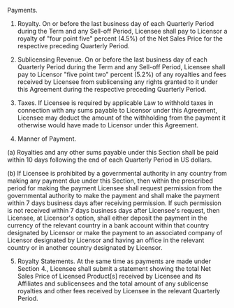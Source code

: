 Payments.

1.  Royalty. On or before the last business day of each Quarterly Period during the Term and any Sell-off Period, Licensee shall pay to Licensor a royalty of "four point five" percent (4.5%) of the Net Sales Price for the respective preceding Quarterly Period.

2. Sublicensing Revenue. On or before the last business day of each Quarterly Period during the Term and any Sell-off Period, Licensee shall pay to Licensor "five point two" percent (5.2%) of any royalties and fees received by Licensee from sublicensing any rights granted to it under this Agreement during the respective preceding Quarterly Period.

3. Taxes. If Licensee is required by applicable Law to withhold taxes in connection with any sums payable to Licensor under this Agreement, Licensee may deduct the amount of the withholding from the payment it otherwise would have made to Licensor under this Agreement.

4. Manner of Payment.

(a) Royalties and any other sums payable under this Section shall be paid within 10 days following the end of each Quarterly Period in US dollars.

(b) If Licensee is prohibited by a governmental authority in any country from making any payment due under this Section, then within the prescribed period for making the payment Licensee shall request permission from the governmental authority to make the payment and shall make the payment within 7 days business days after receiving permission. If such permission is not received within 7 days business days after Licensee's request, then Licensee, at Licensor's option, shall either deposit the payment in the currency of the relevant country in a bank account within that country designated by Licensor or make the payment to an associated company of Licensor designated by Licensor and having an office in the relevant country or in another country designated by Licensor.

5. Royalty Statements. At the same time as payments are made under Section 4., Licensee shall submit a statement showing the total Net Sales Price of Licensed Product[s] received by Licensee and its Affiliates and sublicensees and the total amount of any sublicense royalties and other fees received by Licensee in the relevant Quarterly Period.

